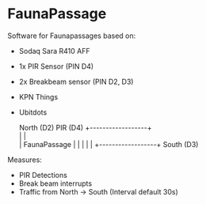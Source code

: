 # FaunaPassage

Software for Faunapassages based on:
 * Sodaq Sara R410 AFF
 * 1x PIR Sensor (PIN D4)
 * 2x Breakbeam sensor (PIN D2, D3)
 * KPN Things
 * Ubitdots
 
      North  (D2)       PIR (D4)
+------------------+  
|                  |      
| FaunaPassage     |
|                  |
|                  |
+------------------+
     South   (D3)
     
Measures:
* PIR Detections
* Break beam interrupts
* Traffic from North -> South (Interval default 30s)

 
